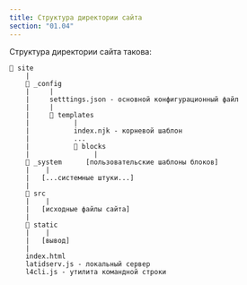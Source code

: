 ```yaml
---
title: Структура директории сайта 
section: "01.04"
---
```


Структура директории сайта такова:
<!--cut-->

    📁 site
        |
        📁 _config
        |     |
        |     setttings.json - основной конфигурационный файл
        |     |
        |     📁 templates
        |           |
        |           index.njk - корневой шаблон
        |           ...
        |           📁 blocks
        |                |
        📁 _system      [пользовательские шаблоны блоков]
        |    |
        |   [...системные штуки...]
        |
        📁 src
        |    |
        |   [исходные файлы сайта]
        |
        📁 static
        |    |
        |   [вывод]
        |
        index.html
        latidserv.js - локальный сервер
        l4cli.js - утилита командной строки
